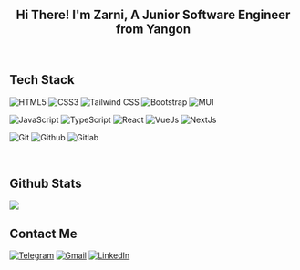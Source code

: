 <h2 align="center">Hi There! I'm Zarni, A Junior Software Engineer from Yangon</h4>  
  

<br/>  


<h2>Tech Stack</h4>   

![HTML5](https://img.shields.io/badge/-HTML5-000000?style=for-the-badge&logo=HTML5)
![CSS3](https://img.shields.io/badge/-CSS3-000000?style=for-the-badge&logo=CSS3)
![Tailwind CSS](https://img.shields.io/badge/-Tailwind-000000?style=for-the-badge&logo=tailwindcss)
![Bootstrap](https://img.shields.io/badge/-Bootstrap-000000?style=for-the-badge&logo=bootstrap)
![MUI](https://img.shields.io/badge/-MUI-000000?style=for-the-badge&logo=mui)

 ![JavaScript](https://img.shields.io/badge/-JavaScript-000000?style=for-the-badge&logo=javascript)
![TypeScript](https://img.shields.io/badge/-TypeScript-000000?style=for-the-badge&logo=typescript)
![React](https://img.shields.io/badge/-React-000000?style=for-the-badge&logo=React)
![VueJs](https://img.shields.io/badge/-Vue.Js-000000?style=for-the-badge&logo=vue.js)
![NextJs](https://img.shields.io/badge/-Next.Js-000000?style=for-the-badge&logo=next.js)

 ![Git](http://img.shields.io/badge/-Git-000000?style=for-the-badge&logo=Git)
 ![Github](http://img.shields.io/badge/-Github-000000?style=for-the-badge&logo=Github)
 ![Gitlab](http://img.shields.io/badge/-Gitlab-000000?style=for-the-badge&logo=Gitlab)
 



 
<br/>  


## Github Stats  
<img src="https://github-readme-stats.vercel.app/api?username=retardH&show_icons=true&count_private=true&hide_border=true" align="center" />

<br />

<h2>Contact Me</h4>   
 

  [![Telegram](https://img.shields.io/badge/-TELEGRAM-2CA5E0?style=for-the-badge&logo=telegram&logoColor=white)](https://t.me/htetzarni)
[![Gmail](https://img.shields.io/badge/-GMAIL-D14836?style=for-the-badge&logo=gmail&logoColor=white)](mailto:loowmaad@gmail.com)
[![LinkedIn](https://img.shields.io/badge/-LINKEDIN-0077B5?style=for-the-badge&logo=linkedin&logoColor=white)](https://www.linkedin.com/in/HtetZarni/)


